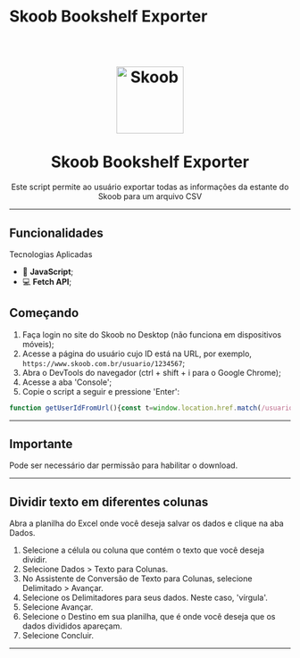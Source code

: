 
# Skoob Bookshelf Exporter

<h1 align="center">
<br>
  <img src=https://www.folhaunica.com.br/wp-content/uploads/2022/06/skoob.jpg" alt="Skoob" width="120">
<br>
<br>
Skoob Bookshelf Exporter
</h1>

<p align="center">Este script permite ao usuário exportar todas as informações da estante do Skoob para um arquivo CSV</p>

[//]: # "Adicione seus gifs/imagens aqui:"

<hr />

## Funcionalidades

[//]: # "Adicione as funcionalidades do seu projeto aqui:"

Tecnologias Aplicadas

- 🧾 **JavaScript**;
- 💻 **Fetch API**;

## Começando

1. Faça login no site do Skoob no Desktop (não funciona em dispositivos móveis);
2. Acesse a página do usuário cujo ID está na URL, por exemplo, `https://www.skoob.com.br/usuario/1234567`;
3. Abra o DevTools do navegador (ctrl + shift + i para o Google Chrome);
4. Acesse a aba 'Console';
5. Copie o script a seguir e pressione 'Enter':


```javascript
function getUserIdFromUrl(){const t=window.location.href.match(/usuario\/(\d+)/);return t?t[1]:null}const userId=getUserIdFromUrl();if(userId){const t=`https://www.skoob.com.br/v1/bookcase/books/${userId}/shelf_id:0`,e=20,s={1:"Lidos",2:"Lendo atualmente",3:"Quero ler",4:"Relendo",5:"Abandonou",6:"Desejado"};function decodeText(t){try{return decodeURIComponent(escape(t))}catch(e){return t}}function normalizeText(t){return t.normalize("NFD").replace(/[\u0300-\u036f]/g,"")}async function fetchAllBooks(){let s=1,a=[],o=0;try{for(;;){const i=`${t}/page:${s}/limit:${e}/`,n=await fetch(i);if(!n.ok)throw new Error(`HTTP error! status: ${n.status}`);const c=await n.json();if(0===c.response.length){console.log("Nenhum livro encontrado nesta página, terminando o loop.");break}const r=c.response.map((t=>{const{edicao:e,estatisticas:s,...a}=t,o={};for(const t in e)if("tempo_leitura"===t){const s=e[t];let a=0;s.dias&&(a+=24*s.dias),s.horas&&(a+=s.horas),s.minutos&&(a+=s.minutos/60),o["edicao.tempo_leitura_horas"]=a.toFixed(2)}else o[`edicao.${t}`]=decodeText(e[t]);const i={};for(const t in s)i[`estatisticas.${t}`]=s[t];return{...a,...o,...i,edicaoId:e.id}}));if(a=a.concat(r),0===o&&(o=c.paging.page_count,console.log(`Total de páginas a serem buscadas: ${o}`)),console.log(`Página ${s} de ${o}`),s++,!c.paging.next_page)break}const i={};a.forEach((t=>{i[t.edicaoId]=t})),console.log(`Total de livros únicos encontrados: ${a.length}`);const n=await fetchBookDetails(i);for(const t in n)i[t]={...i[t],...n[t]};console.log("Consulta da API concluída. Preparando para gerar o CSV..."),console.log("Iniciando a geração do CSV..."),generateAndDownloadCSV(i)}catch(t){console.error("Error fetching books:",t)}}async function fetchBookDetails(t){const e={},s=Object.values(t);async function a(t,a){const o=t.edicaoId,i=`https://www.skoob.com.br/v1/book/${o}/user_id:${userId}/stats:true/`;try{const t=await fetch(i);if(!t.ok)throw new Error(`HTTP error! status: ${t.status}`);const n=await t.json(),{estatisticas:c,...r}=n.response,d={};for(const t in c)d[`estatisticas.${t}`]=c[t];e[o]={...r,...d};const l=((a+1)/s.length*100).toFixed(2);console.log(`Progresso: ${l}% - Livro ${a+1} de ${s.length}`)}catch(t){console.error(`Error fetching details for book ${o}:`,t)}}return await async function(){for(let t=0;t<s.length;t+=5){const e=s.slice(t,t+5);await Promise.all(e.map(((e,s)=>a(e,t+s))))}}(),e}function generateAndDownloadCSV(t){const e=["edicao.titulo","ano","autor","edicao.paginas","edicao.tempo_leitura_horas","estatisticas.pr_recomendam","leitores","tipo","estatisticas.ranking","estatisticas.qt_abandonei","estatisticas.qt_avaliadores","estatisticas.qt_desejados","estatisticas.qt_emprestados","estatisticas.qt_estantes","estatisticas.qt_favoritos","estatisticas.qt_homens","estatisticas.qt_lendo","estatisticas.qt_lido","estatisticas.qt_meta","estatisticas.qt_mulheres","estatisticas.qt_relendo","estatisticas.qt_resenhas","estatisticas.qt_tenho","estatisticas.qt_troco","estatisticas.qt_vouler"],a=Object.values(t).map((t=>({"edicao.titulo":normalizeText(decodeText(String(t["edicao.titulo"]||"").replace(/,/g,""))),ano:normalizeText(decodeText(String(t.ano||"").replace(/,/g,""))),autor:normalizeText(decodeText(String(t.autor||"").replace(/,/g,""))),"edicao.paginas":t["edicao.paginas"]||"","edicao.tempo_leitura_horas":String(t["edicao.tempo_leitura_horas"]||"").replace(/,/g,""),"estatisticas.pr_recomendam":t["estatisticas.pr_recomendam"]||"",leitores:normalizeText(decodeText(String(t.leitores||"").replace(/,/g,""))),tipo:s[t.tipo]||"","estatisticas.ranking":(10*parseFloat(t["estatisticas.ranking"])).toFixed(2)||"","estatisticas.qt_abandonei":t["estatisticas.qt_abandonei"]||"","estatisticas.qt_avaliadores":t["estatisticas.qt_avaliadores"]||"","estatisticas.qt_desejados":t["estatisticas.qt_desejados"]||"","estatisticas.qt_emprestados":t["estatisticas.qt_emprestados"]||"","estatisticas.qt_estantes":t["estatisticas.qt_estantes"]||"","estatisticas.qt_favoritos":t["estatisticas.qt_favoritos"]||"","estatisticas.qt_homens":t["estatisticas.qt_homens"]||"","estatisticas.qt_lendo":t["estatisticas.qt_lendo"]||"","estatisticas.qt_lido":t["estatisticas.qt_lido"]||"","estatisticas.qt_meta":t["estatisticas.qt_meta"]||"","estatisticas.qt_mulheres":t["estatisticas.qt_mulheres"]||"","estatisticas.qt_relendo":t["estatisticas.qt_relendo"]||"","estatisticas.qt_resenhas":t["estatisticas.qt_resenhas"]||"","estatisticas.qt_tenho":t["estatisticas.qt_tenho"]||"","estatisticas.qt_troco":t["estatisticas.qt_troco"]||"","estatisticas.qt_vouler":t["estatisticas.qt_vouler"]||""}))),o=[e.join(","),...a.map((t=>e.map((e=>t[e]??"")).join(",")))].join("\n"),i=new Blob([o],{type:"text/csv;charset=utf-8;"}),n=URL.createObjectURL(i),c=document.createElement("a");c.setAttribute("href",n),c.setAttribute("download","books.csv"),c.style.visibility="hidden",document.body.appendChild(c),console.log("Download em progresso..."),c.click(),document.body.removeChild(c),console.log("Download iniciado.")}fetchAllBooks()}else console.error("ID do usuário não encontrado na URL.");
```
<hr />

## Importante


Pode ser necessário dar permissão para habilitar o download.


<hr />

## Dividir texto em diferentes colunas


Abra a planilha do Excel onde você deseja salvar os dados e clique na aba Dados.
1. Selecione a célula ou coluna que contém o texto que você deseja dividir.
2. Selecione Dados > Texto para Colunas.
3. No Assistente de Conversão de Texto para Colunas, selecione Delimitado > Avançar.
4. Selecione os Delimitadores para seus dados. Neste caso, 'vírgula'.
5. Selecione Avançar.
6. Selecione o Destino em sua planilha, que é onde você deseja que os dados divididos apareçam.
7. Selecione Concluir.


[//]: # "Adicione seu vídeo aqui:"

---
